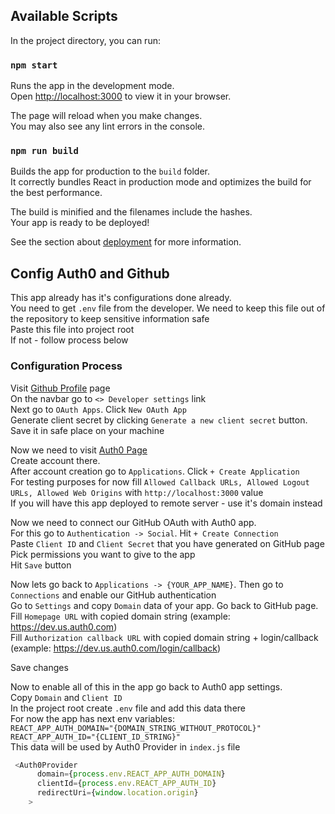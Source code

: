 ## Available Scripts

In the project directory, you can run:

### `npm start`

Runs the app in the development mode.\
Open [http://localhost:3000](http://localhost:3000) to view it in your browser.

The page will reload when you make changes.\
You may also see any lint errors in the console.

### `npm run build`

Builds the app for production to the `build` folder.\
It correctly bundles React in production mode and optimizes the build for the best performance.

The build is minified and the filenames include the hashes.\
Your app is ready to be deployed!

See the section about [deployment](https://facebook.github.io/create-react-app/docs/deployment) for more information.

## Config Auth0 and Github
This app already has it's configurations done already. \
You need to get `.env` file from the developer. We need to keep this file out of the repository to keep sensitive information safe \
Paste this file into project root \
If not - follow process below

### Configuration Process
Visit [Github Profile](https://github.com/settings/profile) page \
On the navbar go to `<> Developer settings` link \
Next go to `OAuth Apps`. Click `New OAuth App` \
Generate client secret by clicking `Generate a new client secret` button. Save it in safe place on your machine

Now we need to visit [Auth0 Page](https://auth0.com/) \
Create account there. \
After account creation go to `Applications`. Click `+ Create Application` \
For testing purposes for now fill `Allowed Callback URLs, Allowed Logout URLs, Allowed Web Origins` with `http://localhost:3000` value \
If you will have this app deployed to remote server - use it's domain instead 

Now we need to connect our GitHub OAuth with Auth0 app. \
For this go to `Authentication -> Social`. Hit `+ Create Connection` \
Paste `Client ID` and `Client Secret` that you have generated on GitHub page \
Pick permissions you want to give to the app \
Hit `Save` button

Now lets go back to `Applications -> {YOUR_APP_NAME}`. Then go to `Connections` and enable our GitHub authentication \
Go to `Settings` and copy `Domain` data of your app. Go back to GitHub page. \
Fill `Homepage URL` with copied domain string (example: https://dev.us.auth0.com) \
Fill `Authorization callback URL` with copied domain string + login/callback (example: https://dev.us.auth0.com/login/callback)

Save changes

Now to enable all of this in the app go back to Auth0 app settings. \
Copy `Domain` and `Client ID` \
In the project root create `.env` file and add this data there \
For now the app has next env variables: \
`REACT_APP_AUTH_DOMAIN="{DOMAIN_STRING_WITHOUT_PROTOCOL}"` \
`REACT_APP_AUTH_ID="{CLIENT_ID_STRING}"` \
This data will be used by Auth0 Provider in `index.js` file
```javascript
 <Auth0Provider
      domain={process.env.REACT_APP_AUTH_DOMAIN}
      clientId={process.env.REACT_APP_AUTH_ID}
      redirectUri={window.location.origin}
    >
```
